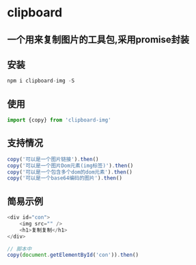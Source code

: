 # clipboard
## 一个用来复制图片的工具包,采用promise封装
## 安装
``` javaScript
npm i clipboard-img -S
```
## 使用
``` javaScript
import {copy} from 'clipboard-img'
```
## 支持情况
``` javaScript
copy('可以是一个图片链接').then()
copy('可以是一个图片Dom元素(img标签)').then()
copy('可以是一个包含多个dom的dom元素').then()
copy('可以是一个base64编码的图片').then()
```
## 简易示例

``` javaScript
<div id="con">
    <img src="" />
    <h1>复制复制</h1>
</div>

// 脚本中
copy(document.getElementById('con')).then()

```
